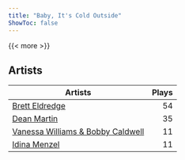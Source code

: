 ```yaml
---
title: "Baby, It's Cold Outside"
ShowToc: false
---
```


{{< more >}}

## Artists
Artists | Plays 
----- | -----: 
[Brett Eldredge](/artists/brett-eldredge-412447) | 54
[Dean Martin](/artists/dean-martin-6555) | 35
[Vanessa Williams & Bobby Caldwell](/artists/vanessa-williams-bobby-caldwell-115154) | 11
[Idina Menzel](/artists/idina-menzel-42581) | 11

